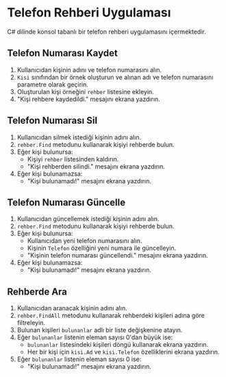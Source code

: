 # Telefon Rehberi Uygulaması

C# dilinde konsol tabanlı bir telefon rehberi uygulamasını içermektedir.

## Telefon Numarası Kaydet

1. Kullanıcıdan kişinin adını ve telefon numarasını alın.
2. `Kisi` sınıfından bir örnek oluşturun ve alınan adı ve telefon numarasını parametre olarak geçirin.
3. Oluşturulan kişi örneğini `rehber` listesine ekleyin.
4. "Kişi rehbere kaydedildi." mesajını ekrana yazdırın.

## Telefon Numarası Sil

1. Kullanıcıdan silmek istediği kişinin adını alın.
2. `rehber.Find` metodunu kullanarak kişiyi rehberde bulun.
3. Eğer kişi bulunursa:
    - Kişiyi `rehber` listesinden kaldırın.
    - "Kişi rehberden silindi." mesajını ekrana yazdırın.
4. Eğer kişi bulunamazsa:
    - "Kişi bulunamadı!" mesajını ekrana yazdırın.

## Telefon Numarası Güncelle

1. Kullanıcıdan güncellemek istediği kişinin adını alın.
2. `rehber.Find` metodunu kullanarak kişiyi rehberde bulun.
3. Eğer kişi bulunursa:
    - Kullanıcıdan yeni telefon numarasını alın.
    - Kişinin `Telefon` özelliğini yeni numara ile güncelleyin.
    - "Kişinin telefon numarası güncellendi." mesajını ekrana yazdırın.
4. Eğer kişi bulunamazsa:
    - "Kişi bulunamadı!" mesajını ekrana yazdırın.
## Rehberde Ara

1. Kullanıcıdan aranacak kişinin adını alın.
2. `rehber.FindAll` metodunu kullanarak rehberdeki kişileri adına göre filtreleyin.
3. Bulunan kişileri `bulunanlar` adlı bir liste değişkenine atayın.
4. Eğer `bulunanlar` listenin eleman sayısı 0'dan büyük ise:
    - `bulunanlar` listesindeki kişileri döngü kullanarak ekrana yazdırın.
    - Her bir kişi için `kisi.Ad` ve `kisi.Telefon` özelliklerini ekrana yazdırın.
5. Eğer `bulunanlar` listenin eleman sayısı 0 ise:
    - "Kişi bulunamadı!" mesajını ekrana yazdırın.
